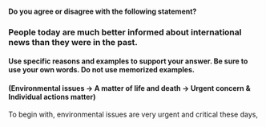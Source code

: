 #### Do you agree or disagree with the following statement?
### People today are much better informed about international news than they were in the past.
#### Use specific reasons and examples to support your answer. Be sure to use your own words. Do not use memorized examples.

#### (Environmental issues -> A matter of life and death -> Urgent concern & Individual actions matter)

To begin with, environmental issues are very urgent and critical these days,
